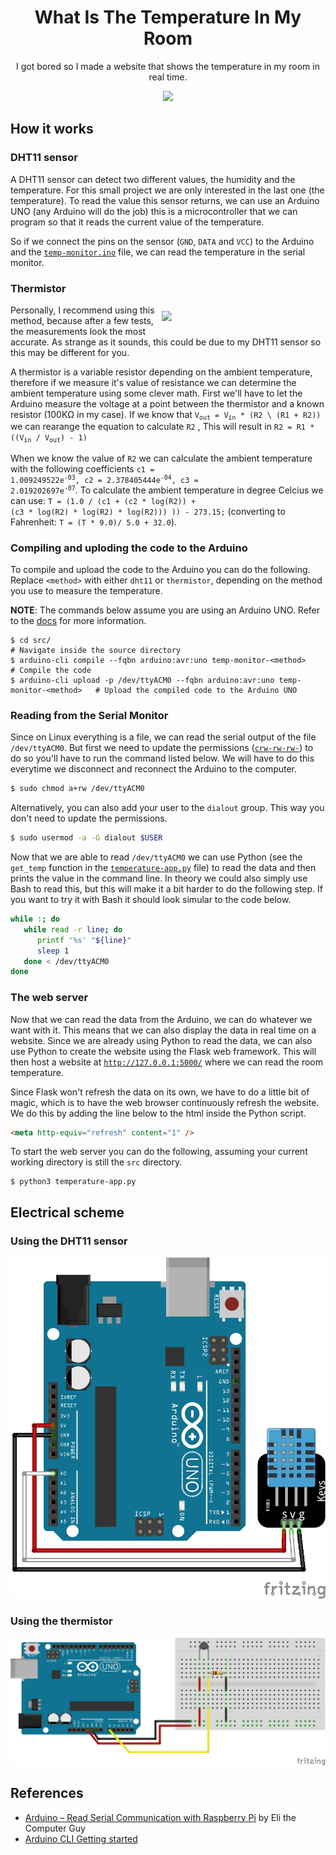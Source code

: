 <div align="center">
   <h1>
      What Is The Temperature In My Room
   </h1>
   <p align="center">
      I got bored so I made a website that shows the temperature in my room in real time.
   </p>
   <img src="./assets/website-preview.gif">
</div>

## How it works

### DHT11 sensor

A DHT11 sensor can detect two different values, the humidity and the temperature. 
For this small project we are only interested in the last one (the temperature).
To read the value this sensor returns, we can use an Arduino UNO (any Arduino will do the job) this is a microcontroller that we can program so that it reads the current value of the temperature.

So if we connect the pins on the sensor (`GND`, `DATA` and `VCC`) to the Arduino and the [`temp-monitor.ino`](./src/temp-monitor/temp-monitor.ino) file, we can read the temperature in the serial monitor.

### Thermistor

<img src="https://images.squarespace-cdn.com/content/v1/5ab541ef70e802ff969fb817/1560975278671-VH9T4JNPSWVM7KKMQN7R/ke17ZwdGBToddI8pDm48kIqK6i8kpAv-mU8h-BPM-B9Zw-zPPgdn4jUwVcJE1ZvWQUxwkmyExglNqGp0IvTJZUJFbgE-7XRK3dMEBRBhUpwnVk7ZqrCag1uAnU7ZS_rtaprZxICTRXZ27_h5u6Sr-yiD--DDRTvrufcM8m58Xi8/ResistancevsTemperature.png" width="50%" align="right" style="padding: 10px;">

Personally, I recommend using this method, because after a few tests, the measurements look the most accurate.
As strange as it sounds, this could be due to my DHT11 sensor so this may be different for you.

A thermistor is a variable resistor depending on the ambient temperature, therefore if we measure it's value of resistance we can determine the ambient temperature using some clever math.
First we'll have to let the Arduino measure the voltage at a point between the thermistor and a known resistor (100KΩ in my case).
If we know that <code>V<sub>out</sub> = V<sub>in</sub> * (R2 \ (R1 + R2))</code> we can rearange the equation to calculate `R2` , This will result in <code>R2 = R1 * ((V<sub>in</sub> / V<sub>out</sub>) - 1)</code>

When we know the value of `R2` we can calculate the ambient temperature with the following coefficients <code>c1 = 1.009249522e<sup>-03</sup>, c2 = 2.378405444e<sup>-04</sup>, c3 = 2.019202697e<sup>-07</sup></code>.
To calculate the ambient temperature in degree Celcius we can use: <code>T = (1.0 / (c1 + (c2 * log(R2)) + (c3 * log(R2) * log(R2) * log(R2))) )) - 273.15;</code> (converting to Fahrenheit: <code>T = (T * 9.0)/ 5.0 + 32.0</code>).

### Compiling and uploding the code to the Arduino

To compile and upload the code to the Arduino you can do the following.
Replace `<method>` with either `dht11` or `thermistor`, depending on the method you use to measure the temperature.

**NOTE**: The commands below assume you are using an Arduino UNO. Refer to the [docs](https://arduino.github.io/arduino-cli/0.27/getting-started/) for more information.

```
$ cd src/                                                                           # Navigate inside the source directory
$ arduino-cli compile --fqbn arduino:avr:uno temp-monitor-<method>                  # Compile the code
$ arduino-cli upload -p /dev/ttyACM0 --fqbn arduino:avr:uno temp-monitor-<method>   # Upload the compiled code to the Arduino UNO
```

### Reading from the Serial Monitor

Since on Linux everything is a file, we can read the serial output of the file `/dev/ttyACM0`.
But first we need to update the permissions ([`crw-rw-rw-`](https://forum.arduino.cc/t/permission-denied-on-dev-ttyacm0/475568/4)) to do so you'll have to run the command listed below. 
We will have to do this everytime we disconnect and reconnect the Arduino to the computer.

```bash
$ sudo chmod a+rw /dev/ttyACM0
```

Alternatively, you can also add your user to the `dialout` group. 
This way you don't need to update the permissions.

```bash
$ sudo usermod -a -G dialout $USER
```

Now that we are able to read `/dev/ttyACM0` we can use Python (see the `get_temp` function in the [`temperature-app.py`](./src/temperature-app.py) file) to read the data and then prints the value in the command line. 
In theory we could also simply use Bash to read this, but this will make it a bit harder to do the following step. 
If you want to try it with Bash it should look simular to the code below.

```bash
while :; do
   while read -r line; do
      printf '%s' "${line}"
      sleep 1
   done < /dev/ttyACM0
done
```

### The web server

Now that we can read the data from the Arduino, we can do whatever we want with it.
This means that we can also display the data in real time on a website.
Since we are already using Python to read the data, we can also use Python to create the website using the Flask web framework.
This will then host a website at [`http://127.0.0.1:5000/`](http://127.0.0.1:5000/) where we can read the room temperature.

Since Flask won't refresh the data on its own, we have to do a little bit of magic, which is to have the web browser continuously refresh the website. We do this by adding the line below to the html inside the Python script.

```html
<meta http-equiv="refresh" content="1" />
```

To start the web server you can do the following, assuming your current working directory is still the `src` directory.

```
$ python3 temperature-app.py
```

## Electrical scheme

### Using the DHT11 sensor

![Electrical Scheme DHT11](./schemes/dht11/electrical.jpg)

### Using the thermistor

![Electrical Scheme Themistor](./schemes/thermistor/electrical.jpg)

## References

-   [Arduino – Read Serial Communication with Raspberry Pi](https://www.elithecomputerguy.com/2020/12/arduino-read-serial-communication-with-raspberry-pi/) by Eli the Computer Guy
-   [Arduino CLI Getting started](https://arduino.github.io/arduino-cli/0.27/getting-started/)
